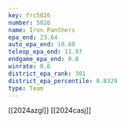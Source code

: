 ```yaml
---
key: frc5026
number: 5026
name: Iron Panthers
epa_end: 23.64
auto_epa_end: 10.88
teleop_epa_end: 11.97
endgame_epa_end: 0.8
winrate: 0.6
district_epa_rank: 301
district_epa_percentile: 0.8329
type: Team
---
```

[[2024azgl]]
[[2024casj]]
